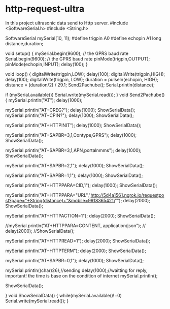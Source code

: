 # http-request-ultra
In this project ultrasonic data send to Http server.
#include <SoftwareSerial.h>
#include <String.h>

SoftwareSerial mySerial(10, 11);
#define trigpin A0
#define echopin A1
long distance,duration;

void setup()
{
mySerial.begin(9600);               // the GPRS baud rate  
Serial.begin(9600);    // the GPRS baud rate
pinMode(trigpin,OUTPUT);
pinMode(echopin,INPUT);
delay(100);
}

void loop()
{
digitalWrite(trigpin,LOW);
delay(100);
digitalWrite(trigpin,HIGH);
delay(100);
digitalWrite(trigpin, LOW);
duration = pulseIn(echopin, HIGH);
distance = (duration/2) / 29.1;
Send2Pachube();
Serial.println(distance);

if (mySerial.available())
Serial.write(mySerial.read());
}
void Send2Pachube()
{
mySerial.println("AT");
delay(1000);

mySerial.println("AT+CREG?");
delay(1000);
ShowSerialData();
mySerial.println("AT+CPIN?");
delay(1000);
 ShowSerialData();

mySerial.println("AT+HTTPINIT");
delay(1000);
ShowSerialData();

 mySerial.println("AT+SAPBR=3,1,Contype,GPRS");
delay(1000);
ShowSerialData();

mySerial.println("AT+SAPBR=3,1,APN,portalnmms");
delay(1000);
ShowSerialData();


mySerial.println("AT+SAPBR=2,1");
delay(1000);
ShowSerialData();

mySerial.println("AT+SAPBR=1,1");
delay(1000);
ShowSerialData();


mySerial.println("AT+HTTPPARA=CID,1");
delay(1000);
ShowSerialData();

mySerial.println("AT+HTTPPARA=\"URL\",\"http://5d4a1561.ngrok.io/requestpost?page="+String(distance)+"&mobile=9918365421\"");
delay(2000);
ShowSerialData();

mySerial.println("AT+HTTPACTION=1");
delay(2000);
ShowSerialData();

//mySerial.println("AT+HTTPPARA=CONTENT, application/json");
// delay(2000);
//ShowSerialData();

mySerial.println("AT+HTTPREAD=1");
delay(2000);
ShowSerialData();




mySerial.println("AT+HTTPTERM");
delay(2000);
ShowSerialData();

mySerial.println("AT+SAPBR=0,1");
delay(1000);
ShowSerialData();

mySerial.println((char)26);//sending
delay(1000);//waitting for reply, important! the time is base on the condition of internet
mySerial.println();

ShowSerialData();


}
void ShowSerialData()
{
while(mySerial.available()!=0)
  Serial.write(mySerial.read());
}
